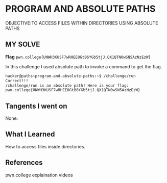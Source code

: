 # PROGRAM AND ABSOLUTE PATHS
OBJECTIVE:TO ACCESS FILES WITHIN DIRECTORIES USING ABSOLUTE PATHS
## MY SOLVE
**Flag** `pwn.college{UNWH3KUSF7wRHEE0GtB6YGb5tjJ.QX1QTN0wSN5AzNzEzW}`

In this challenge I used absolute path to invoke a command to get the flag.
```bash
hacker@paths~program-and-absolute-paths:~$ /challenge/run
Correct!!!
/challenge/run is an absolute path! Here is your flag:
pwn.college{UNWH3KUSF7wRHEE0GtB6YGb5tjJ.QX1QTN0wSN5AzNzEzW}
```
## Tangents I went on
None.
## What I Learned
How to access files inside directories.
## References
pwn.college explaination videos

